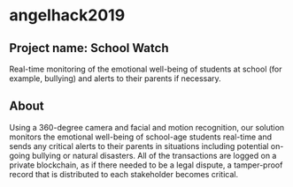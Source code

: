 # angelhack2019
## Project name: School Watch
Real-time monitoring of the emotional well-being of students at school (for example, bullying) and alerts to their parents if necessary.

## About
Using a 360-degree camera and facial and motion recognition, our solution monitors the emotional well-being of school-age students real-time and sends any critical alerts to their parents in situations including potential on-going bullying or natural disasters. All of the transactions are logged on a private blockchain, as if there needed to be a legal dispute, a tamper-proof record that is distributed to each stakeholder becomes critical.
